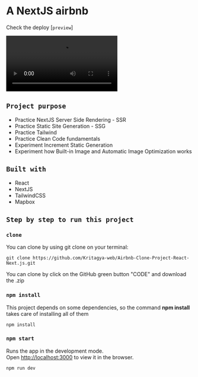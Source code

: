 # A NextJS airbnb

Check the deploy [`preview`]

![GIF](https://github.com/Kritagya-web/Airbnb-Clone-Project-React-Next.js/blob/main/Airbnb_Demo/Airbnb-Clone.mp4)

## `Project purpose`
- Practice NextJS Server Side Rendering - SSR
- Practice Static Site Generation - SSG
- Practice Tailwind
- Practice Clean Code fundamentals
- Experiment Increment Static Generation 
- Experiment how Built-in Image and Automatic Image Optimization works
## `Built with`
- React
- NextJS
- TailwindCSS
- Mapbox

## `Step by step to run this project`

### `clone`
You can clone by using git clone on your terminal:

    git clone https://github.com/Kritagya-web/Airbnb-Clone-Project-React-Next.js.git

You can clone by click on the GitHub green button "CODE" and download the .zip

### `npm install`
This project depends on some dependencies, so the command **npm install** takes care of installing all of them

    npm install


### `npm start`
Runs the app in the development mode.\
Open [http://localhost:3000](http://localhost:3000) to view it in the browser.

    npm run dev
